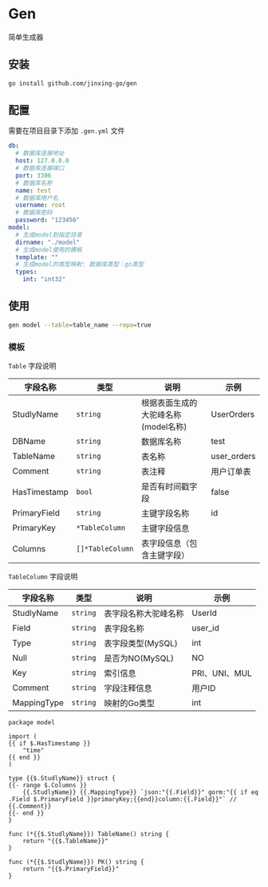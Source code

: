 # Gen

简单生成器

## 安装

```bash
go install github.com/jinxing-go/gen
```

## 配置

需要在项目目录下添加 `.gen.yml` 文件

```yaml
db:
  # 数据库连接地址
  host: 127.0.0.0
  # 数据库连接端口
  port: 3306
  # 数据库名称
  name: test
  # 数据库用户名
  username: root
  # 数据库密码
  password: "123456"
model:
  # 生成model到指定目录
  dirname: "./model"
  # 生成model使用的模板
  template: ""
  # 生成model的类型映射: 数据库类型：go类型
  types:
    int: "int32"
```

## 使用

```bash
gen model --table=table_name --repo=true
```

### 模板

`Table` 字段说明

| 字段名称         | 类型               | 说明                    | 示例          |
|--------------|------------------|-----------------------|-------------|
| StudlyName   | `string`         | 根据表面生成的大驼峰名称(model名称) | UserOrders  |
| DBName       | `string`         | 数据库名称                 | test        |
| TableName    | `string`         | 表名称                   | user_orders |
| Comment      | `string`         | 表注释                   | 用户订单表       |
| HasTimestamp | `bool`           | 是否有时间戳字段              | false       |
| PrimaryField | `string`         | 主键字段名称                | id          |
| PrimaryKey   | `*TableColumn`   | 主键字段信息                |             |
| Columns      | `[]*TableColumn` | 表字段信息（包含主键字段）         |             |

`TableColumn` 字段说明

| 字段名称        | 类型       | 说明           | 示例          |
|-------------|----------|--------------|-------------|
| StudlyName  | `string` | 表字段名称大驼峰名称   | UserId      |
| Field       | `string` | 表字段名称        | user_id     |
| Type        | `string` | 表字段类型(MySQL) | int         |
| Null        | `string` | 是否为NO(MySQL) | NO          |
| Key         | `string` | 索引信息         | PRI、UNI、MUL |
| Comment     | `string` | 字段注释信息       | 用户ID        |
| MappingType | `string` | 映射的Go类型      | int         |

```gohaml
package model

import (
{{ if $.HasTimestamp }}
    "time"
{{ end }}
)

type {{$.StudlyName}} struct {
{{- range $.Columns }}
	{{.StudlyName}} {{.MappingType}} `json:"{{.Field}}" gorm:"{{ if eq .Field $.PrimaryField }}primaryKey;{{end}}column:{{.Field}}"` // {{.Comment}}
{{- end }}
}

func (*{{$.StudlyName}}) TableName() string {
	return "{{$.TableName}}"
}

func (*{{$.StudlyName}}) PK() string {
	return "{{$.PrimaryField}}"
}
```
